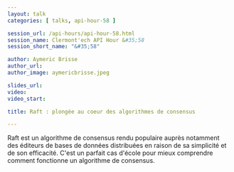 ```yaml
---
layout: talk
categories: [ talks, api-hour-58 ]

session_url: /api-hours/api-hour-58.html
session_name: Clermont'ech API Hour &#35;58
session_short_name: "&#35;58"

author: Aymeric Brisse
author_url:
author_image: aymericbrisse.jpeg

slides_url:
video:
video_start:

title: Raft : plongée au coeur des algorithmes de consensus

---
```


Raft est un algorithme de consensus rendu populaire auprès notamment des
éditeurs de bases de données distribuées en raison de sa simplicité et de son
efficacité.
C'est un parfait cas d'école pour mieux comprendre comment fonctionne un
algorithme de consensus.
